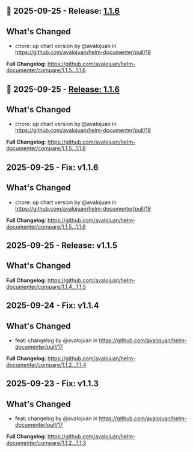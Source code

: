 ## 🚀 2025-09-25 - Release: [1.1.6](https://github.com/avalojuan/helm-documenter/releases/tag/1.1.6)

## What's Changed
* chore: up chart version by @avalojuan in https://github.com/avalojuan/helm-documenter/pull/18


**Full Changelog**: https://github.com/avalojuan/helm-documenter/compare/1.1.5...1.1.6

## 🚀 2025-09-25 - [Release: 1.1.6](https://github.com/avalojuan/helm-documenter/releases/tag/1.1.6)

## What's Changed
* chore: up chart version by @avalojuan in https://github.com/avalojuan/helm-documenter/pull/18


**Full Changelog**: https://github.com/avalojuan/helm-documenter/compare/1.1.5...1.1.6

## 2025-09-25 - Fix: v1.1.6

## What's Changed
* chore: up chart version by @avalojuan in https://github.com/avalojuan/helm-documenter/pull/18


**Full Changelog**: https://github.com/avalojuan/helm-documenter/compare/1.1.5...1.1.6

## 2025-09-25 - Release: v1.1.5

## What's Changed


**Full Changelog**: https://github.com/avalojuan/helm-documenter/compare/1.1.4...1.1.5

## 2025-09-24 - Fix: v1.1.4

## What's Changed
* feat: changelog by @avalojuan in https://github.com/avalojuan/helm-documenter/pull/17


**Full Changelog**: https://github.com/avalojuan/helm-documenter/compare/1.1.2...1.1.4

## 2025-09-23 - Fix: v1.1.3

## What's Changed
* feat: changelog by @avalojuan in https://github.com/avalojuan/helm-documenter/pull/17


**Full Changelog**: https://github.com/avalojuan/helm-documenter/compare/1.1.2...1.1.3

